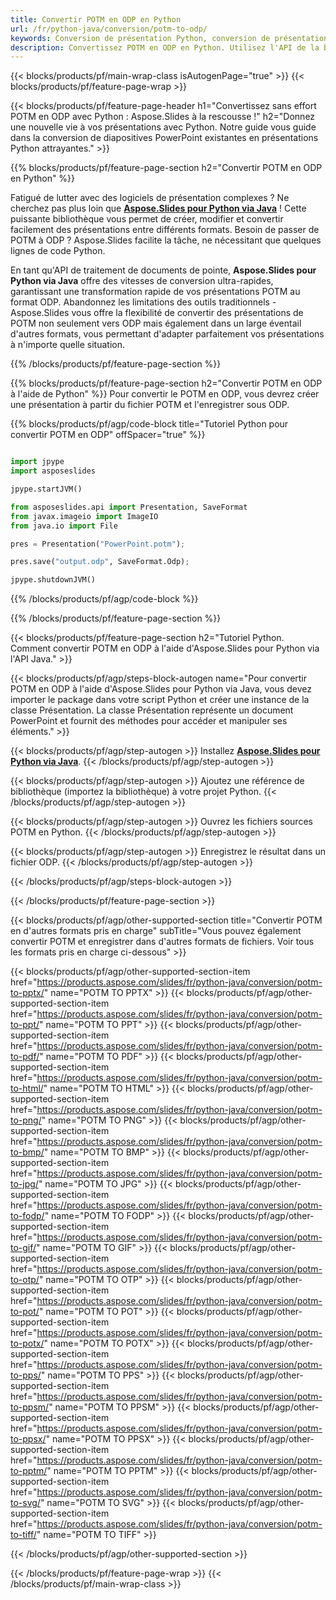 ```yaml
---
title: Convertir POTM en ODP en Python
url: /fr/python-java/conversion/potm-to-odp/
keywords: Conversion de présentation Python, conversion de présentations en Python, Python pour les présentations, Aspose.Slides Python, conversion POTM en ODP, bibliothèque de présentations Python
description: Convertissez POTM en ODP en Python. Utilisez l'API de la bibliothèque Python pour convertir les fichiers POTM en ODP
---
```


{{< blocks/products/pf/main-wrap-class isAutogenPage="true" >}}
{{< blocks/products/pf/feature-page-wrap >}}

{{< blocks/products/pf/feature-page-header h1="Convertissez sans effort POTM en ODP avec Python : Aspose.Slides à la rescousse !" h2="Donnez une nouvelle vie à vos présentations avec Python. Notre guide vous guide dans la conversion de diapositives PowerPoint existantes en présentations Python attrayantes." >}}

{{% blocks/products/pf/feature-page-section h2="Convertir POTM en ODP en Python" %}}

Fatigué de lutter avec des logiciels de présentation complexes ? Ne cherchez pas plus loin que [**Aspose.Slides pour Python via Java**](https://products.aspose.com/slides/fr/python-java/) ! Cette puissante bibliothèque vous permet de créer, modifier et convertir facilement des présentations entre différents formats. Besoin de passer de POTM à ODP ? Aspose.Slides facilite la tâche, ne nécessitant que quelques lignes de code Python.

En tant qu'API de traitement de documents de pointe, **Aspose.Slides pour Python via Java** offre des vitesses de conversion ultra-rapides, garantissant une transformation rapide de vos présentations POTM au format ODP. Abandonnez les limitations des outils traditionnels - Aspose.Slides vous offre la flexibilité de convertir des présentations de POTM non seulement vers ODP mais également dans un large éventail d'autres formats, vous permettant d'adapter parfaitement vos présentations à n'importe quelle situation.

{{% /blocks/products/pf/feature-page-section %}}

{{% blocks/products/pf/feature-page-section  h2="Convertir POTM en ODP à l'aide de Python" %}}
Pour convertir le POTM en ODP, vous devrez créer une présentation à partir du fichier POTM et l'enregistrer sous ODP.

{{% blocks/products/pf/agp/code-block title="Tutoriel Python pour convertir POTM en ODP" offSpacer="true" %}}

```python

import jpype
import asposeslides

jpype.startJVM()

from asposeslides.api import Presentation, SaveFormat
from javax.imageio import ImageIO
from java.io import File

pres = Presentation("PowerPoint.potm");

pres.save("output.odp", SaveFormat.Odp);

jpype.shutdownJVM()
```


{{% /blocks/products/pf/agp/code-block %}}

{{% /blocks/products/pf/feature-page-section %}}

{{< blocks/products/pf/feature-page-section  h2="Tutoriel Python. Comment convertir POTM en ODP à l'aide d'Aspose.Slides pour Python via l'API Java." >}}

{{< blocks/products/pf/agp/steps-block-autogen name="Pour convertir POTM en ODP à l'aide d'Aspose.Slides pour Python via Java, vous devez importer le package dans votre script Python et créer une instance de la classe Présentation. La classe Présentation représente un document PowerPoint et fournit des méthodes pour accéder et manipuler ses éléments." >}}

{{< blocks/products/pf/agp/step-autogen >}}
Installez [**Aspose.Slides pour Python via Java**](https://products.aspose.com/slides/fr/python-java/).
{{< /blocks/products/pf/agp/step-autogen >}}

{{< blocks/products/pf/agp/step-autogen >}}
Ajoutez une référence de bibliothèque (importez la bibliothèque) à votre projet Python.
{{< /blocks/products/pf/agp/step-autogen >}}

{{< blocks/products/pf/agp/step-autogen >}}
Ouvrez les fichiers sources POTM en Python.
{{< /blocks/products/pf/agp/step-autogen >}}

{{< blocks/products/pf/agp/step-autogen >}}
Enregistrez le résultat dans un fichier ODP.
{{< /blocks/products/pf/agp/step-autogen >}}

{{< /blocks/products/pf/agp/steps-block-autogen >}}

{{< /blocks/products/pf/feature-page-section >}}

{{< blocks/products/pf/agp/other-supported-section title="Convertir POTM en d'autres formats pris en charge" subTitle="Vous pouvez également convertir POTM et enregistrer dans d'autres formats de fichiers. Voir tous les formats pris en charge ci-dessous" >}}

{{< blocks/products/pf/agp/other-supported-section-item href="https://products.aspose.com/slides/fr/python-java/conversion/potm-to-pptx/" name="POTM TO PPTX" >}}
{{< blocks/products/pf/agp/other-supported-section-item href="https://products.aspose.com/slides/fr/python-java/conversion/potm-to-ppt/" name="POTM TO PPT" >}}
{{< blocks/products/pf/agp/other-supported-section-item href="https://products.aspose.com/slides/fr/python-java/conversion/potm-to-pdf/" name="POTM TO PDF" >}}
{{< blocks/products/pf/agp/other-supported-section-item href="https://products.aspose.com/slides/fr/python-java/conversion/potm-to-html/" name="POTM TO HTML" >}}
{{< blocks/products/pf/agp/other-supported-section-item href="https://products.aspose.com/slides/fr/python-java/conversion/potm-to-png/" name="POTM TO PNG" >}}
{{< blocks/products/pf/agp/other-supported-section-item href="https://products.aspose.com/slides/fr/python-java/conversion/potm-to-bmp/" name="POTM TO BMP" >}}
{{< blocks/products/pf/agp/other-supported-section-item href="https://products.aspose.com/slides/fr/python-java/conversion/potm-to-jpg/" name="POTM TO JPG" >}}
{{< blocks/products/pf/agp/other-supported-section-item href="https://products.aspose.com/slides/fr/python-java/conversion/potm-to-fodp/" name="POTM TO FODP" >}}
{{< blocks/products/pf/agp/other-supported-section-item href="https://products.aspose.com/slides/fr/python-java/conversion/potm-to-gif/" name="POTM TO GIF" >}}
{{< blocks/products/pf/agp/other-supported-section-item href="https://products.aspose.com/slides/fr/python-java/conversion/potm-to-otp/" name="POTM TO OTP" >}}
{{< blocks/products/pf/agp/other-supported-section-item href="https://products.aspose.com/slides/fr/python-java/conversion/potm-to-pot/" name="POTM TO POT" >}}
{{< blocks/products/pf/agp/other-supported-section-item href="https://products.aspose.com/slides/fr/python-java/conversion/potm-to-potx/" name="POTM TO POTX" >}}
{{< blocks/products/pf/agp/other-supported-section-item href="https://products.aspose.com/slides/fr/python-java/conversion/potm-to-pps/" name="POTM TO PPS" >}}
{{< blocks/products/pf/agp/other-supported-section-item href="https://products.aspose.com/slides/fr/python-java/conversion/potm-to-ppsm/" name="POTM TO PPSM" >}}
{{< blocks/products/pf/agp/other-supported-section-item href="https://products.aspose.com/slides/fr/python-java/conversion/potm-to-ppsx/" name="POTM TO PPSX" >}}
{{< blocks/products/pf/agp/other-supported-section-item href="https://products.aspose.com/slides/fr/python-java/conversion/potm-to-pptm/" name="POTM TO PPTM" >}}
{{< blocks/products/pf/agp/other-supported-section-item href="https://products.aspose.com/slides/fr/python-java/conversion/potm-to-svg/" name="POTM TO SVG" >}}
{{< blocks/products/pf/agp/other-supported-section-item href="https://products.aspose.com/slides/fr/python-java/conversion/potm-to-tiff/" name="POTM TO TIFF" >}}


{{< /blocks/products/pf/agp/other-supported-section >}}

{{< /blocks/products/pf/feature-page-wrap >}}
{{< /blocks/products/pf/main-wrap-class >}}